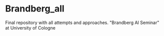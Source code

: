 # Brandberg_all
Final repository with all attempts and approaches. "Brandberg AI Seminar" at University of Cologne
